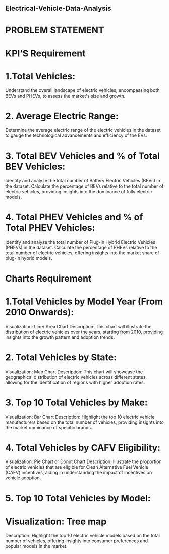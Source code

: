 ## Electrical-Vehicle-Data-Analysis

# PROBLEM STATEMENT
# KPI’S Requirement

# 1.Total Vehicles:
  Understand the overall landscape of electric vehicles, encompassing both BEVs and PHEVs, to assess the market's size and growth.
# 2. Average Electric Range:
  Determine the average electric range of the electric vehicles in the dataset to gauge the technological advancements and efficiency of the EVs.
# 3. Total BEV Vehicles and % of Total BEV Vehicles:
  Identify and analyze the total number of Battery Electric Vehicles (BEVs) in the dataset.
Calculate the percentage of BEVs relative to the total number of electric vehicles, providing insights into the dominance of fully electric models.
# 4. Total PHEV Vehicles and % of Total PHEV Vehicles:
  Identify and analyze the total number of Plug-in Hybrid Electric Vehicles (PHEVs) in the dataset.
Calculate the percentage of PHEVs relative to the total number of electric vehicles, offering insights into the market share of plug-in hybrid models.

# Charts Requirement

# 1.Total Vehicles by Model Year (From 2010 Onwards):
Visualization: Line/ Area Chart
Description: This chart will illustrate the distribution of electric vehicles over the years, starting from 2010, providing insights into the growth pattern and adoption trends.

# 2. Total Vehicles by State:
Visualization: Map Chart 
Description: This chart will showcase the geographical distribution of electric vehicles across different states, allowing for the identification of regions with higher adoption rates.

# 3. Top 10 Total Vehicles by Make:
Visualization: Bar Chart 
Description: Highlight the top 10 electric vehicle manufacturers based on the total number of vehicles, providing insights into the market dominance of specific brands.

# 4. Total Vehicles by CAFV Eligibility:
Visualization: Pie Chart or Donut Chart
Description: Illustrate the proportion of electric vehicles that are eligible for Clean Alternative Fuel Vehicle (CAFV) incentives, aiding in understanding the impact of incentives on vehicle adoption.

# 5. Top 10 Total Vehicles by Model:
# Visualization: Tree map
Description: Highlight the top 10 electric vehicle models based on the total number of vehicles, offering insights into consumer preferences and popular models in the market.

